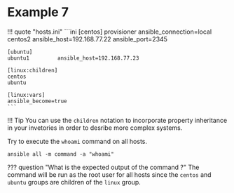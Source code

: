 # Example 7

!!! quote "hosts.ini"
    ```ini
    [centos]
    provisioner     ansible_connection=local
    centos2         ansible_host=192.168.77.22      ansible_port=2345

    [ubuntu]
    ubuntu1         ansible_host=192.168.77.23

    [linux:children]
    centos
    ubuntu

    [linux:vars]
    ansible_become=true
    ```

!!! Tip
    You can use the `children` notation to incorporate property inheritance in your invetories in order to desribe more complex systems.

Try to execute the `whoami` command on all hosts.

```
ansible all -m command -a "whoami"
```

??? question "What is the expected output of the command ?"
    The command will be run as the root user for all hosts since the `centos` and `ubuntu` groups are children of the `linux` group.

